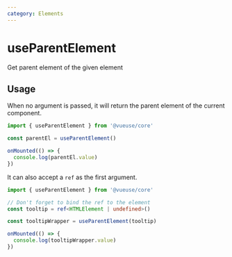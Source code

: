 ```yaml
---
category: Elements
---
```


# useParentElement

Get parent element of the given element

## Usage

When no argument is passed, it will return the parent element of the current component.

```js
import { useParentElement } from '@vueuse/core'

const parentEl = useParentElement()

onMounted(() => {
  console.log(parentEl.value)
})
```

It can also accept a `ref` as the first argument.

```ts
import { useParentElement } from '@vueuse/core'

// Don't forget to bind the ref to the element
const tooltip = ref<HTMLElement | undefined>()

const tooltipWrapper = useParentElement(tooltip)

onMounted(() => {
  console.log(tooltipWrapper.value)
})
```
